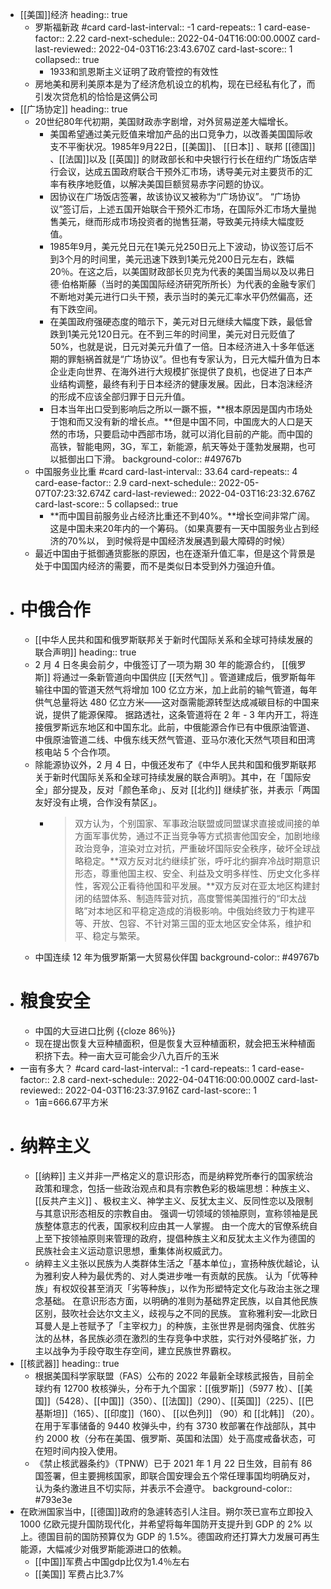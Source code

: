 - [[美国]]经济
  heading:: true
	- 罗斯福新政 #card
	  card-last-interval:: -1
	  card-repeats:: 1
	  card-ease-factor:: 2.22
	  card-next-schedule:: 2022-04-04T16:00:00.000Z
	  card-last-reviewed:: 2022-04-03T16:23:43.670Z
	  card-last-score:: 1
	  collapsed:: true
		- 1933和凯恩斯主义证明了政府管控的有效性
	- 房地美和房利美原本是为了经济危机设立的机构，现在已经私有化了，而引发次贷危机的恰恰是这俩公司
- [[广场协定]]
  heading:: true
	- 20世纪80年代初期，美国财政赤字剧增，对外贸易逆差大幅增长。
		- 美国希望通过美元贬值来增加产品的出口竞争力，以改善美国国际收支不平衡状况。1985年9月22日，[[美国]]、 [[日本]] 、联邦 [[德国]] 、[[法国]]以及 [[英国]] 的财政部长和中央银行行长在纽约广场饭店举行会议，达成五国政府联合干预外汇市场，诱导美元对主要货币的汇率有秩序地贬值，以解决美国巨额贸易赤字问题的协议。
		- 因协议在广场饭店签署，故该协议又被称为“广场协议”。 “广场协议”签订后，上述五国开始联合干预外汇市场，在国际外汇市场大量抛售美元，继而形成市场投资者的抛售狂潮，导致美元持续大幅度贬值。
		- 1985年9月，美元兑日元在1美元兑250日元上下波动，协议签订后不到3个月的时间里，美元迅速下跌到1美元兑200日元左右，跌幅20％。在这之后，以美国财政部长贝克为代表的美国当局以及以弗日德·伯格斯藤（当时的美国国际经济研究所所长）为代表的金融专家们不断地对美元进行口头干预，表示当时的美元汇率水平仍然偏高，还有下跌空间。
		- 在美国政府强硬态度的暗示下，美元对日元继续大幅度下跌，最低曾跌到1美元兑120日元。在不到三年的时间里，美元对日元贬值了50%，也就是说，日元对美元升值了一倍。日本经济进入十多年低迷期的罪魁祸首就是“广场协议”。但也有专家认为，日元大幅升值为日本企业走向世界、在海外进行大规模扩张提供了良机，也促进了日本产业结构调整，最终有利于日本经济的健康发展。因此，日本泡沫经济的形成不应该全部归罪于日元升值。
		- 日本当年出口受到影响后之所以一蹶不振，**根本原因是国内市场处于饱和而又没有新的增长点。**但是中国不同，中国庞大的人口是天然的市场，只要启动中西部市场，就可以消化目前的产能。而中国的高铁，智能电网，3G，军工，新能源，航天等处于蓬勃发展期，也可以抵御出口下滑。
		  background-color:: #49767b
	- 中国服务业比重 #card
	  card-last-interval:: 33.64
	  card-repeats:: 4
	  card-ease-factor:: 2.9
	  card-next-schedule:: 2022-05-07T07:23:32.674Z
	  card-last-reviewed:: 2022-04-03T16:23:32.676Z
	  card-last-score:: 5
	  collapsed:: true
		- **而中国目前服务业占经济比重还不到40%。**增长空间非常广阔。这是中国未来20年内的一个筹码。（如果真要有一天中国服务业占到经济的70%以， 到时候将是中国经济发展遇到最大障碍的时候）
	- 最近中国由于抵御通货膨胀的原因，也在逐渐升值汇率，但是这个背景是处于中国国内经济的需要，而不是类似日本受到外力强迫升值。
- # 中俄合作
	- [[中华人民共和国和俄罗斯联邦关于新时代国际关系和全球可持续发展的联合声明]]
	  heading:: true
	- 2 月 4 日冬奥会前夕，中俄签订了一项为期 30 年的能源合约， [[俄罗斯]] 将通过一条新管道向中国供应 [[天然气]] 。管道建成后，俄罗斯每年输往中国的管道天然气将增加 100 亿立方米，加上此前的输气管道，每年供气总量将达 480 亿立方米——这对亟需能源转型达成减碳目标的中国来说，提供了能源保障。
	  据路透社，这条管道将在 2 年 - 3 年内开工，将连接俄罗斯远东地区和中国东北。此前，中俄能源合作已有中俄原油管道、中俄原油管道二线、中俄东线天然气管道、亚马尔液化天然气项目和田湾核电站 5 个合作项。
	- 除能源协议外，2 月 4 日，中俄还发布了《中华人民共和国和俄罗斯联邦关于新时代国际关系和全球可持续发展的联合声明》。其中，在「国际安全」部分提及，反对「颜色革命」、反对 [[北约]] 继续扩张，并表示「两国友好没有止境，合作没有禁区」。
		- > 双方认为，个别国家、军事政治联盟或同盟谋求直接或间接的单方面军事优势，通过不正当竞争等方式损害他国安全，加剧地缘政治竞争，渲染对立对抗，严重破坏国际安全秩序，破坏全球战略稳定。**双方反对北约继续扩张，呼吁北约摒弃冷战时期意识形态，尊重他国主权、安全、利益及文明多样性、历史文化多样性，客观公正看待他国和平发展。**双方反对在亚太地区构建封闭的结盟体系、制造阵营对抗，高度警惕美国推行的“印太战略”对本地区和平稳定造成的消极影响。中俄始终致力于构建平等、开放、包容、不针对第三国的亚太地区安全体系，维护和平、稳定与繁荣。
	- 中国连续 12 年为俄罗斯第一大贸易伙伴国
	  background-color:: #49767b
- # 粮食安全
	- 中国的大豆进口比例 {{cloze 86％}}
	- 现在提出恢复大豆种植面积，但是恢复大豆种植面积，就会把玉米种植面积挤下去。种一亩大豆可能会少八九百斤的玉米
- 一亩有多大？ #card
  card-last-interval:: -1
  card-repeats:: 1
  card-ease-factor:: 2.8
  card-next-schedule:: 2022-04-04T16:00:00.000Z
  card-last-reviewed:: 2022-04-03T16:23:37.916Z
  card-last-score:: 1
	- 1亩=666.67平方米
- # 纳粹主义
	- [[纳粹]] 主义并非一严格定义的意识形态，而是纳粹党所奉行的国家统治政策和理念，包括一些政治观点和具有宗教色彩的极端思想：种族主义、 [[反共产主义]] 、极权主义、神学主义、反犹太主义、反同性恋以及限制与其意识形态相反的宗教自由。 强调一切领域的领袖原则，宣称领袖是民族整体意志的代表，国家权利应由其一人掌握。 由一个庞大的官僚系统自上至下按领袖原则来管理的政府，提倡种族主义和反犹太主义作为德国的民族社会主义运动意识思想，重集体尚权威武力。
	- 纳粹主义主张以民族为人类群体生活之「基本单位」，宣扬种族优越论，认为雅利安人种为最优秀的、对人类进步唯一有贡献的民族。 认为「优等种族」有权奴役甚至消灭「劣等种族」，以作为形塑特定文化与政治主张之理念基础。 在意识形态方面，以明确的准则为基础界定民族，以自其他民族区别，鼓吹社会达尔文主义，歧视与之不同的民族。 宣称雅利安—北欧日耳曼人是上苍赋予了「主宰权力」的种族，主张世界是弱肉强食、优胜劣汰的丛林，各民族必须在激烈的生存竞争中求胜，实行对外侵略扩张，力主以战争为手段夺取生存空间，建立民族世界霸权。
- [[核武器]]
  heading:: true
	- 根据美国科学家联盟（FAS）公布的 2022 年最新全球核武报告，目前全球约有 12700 枚核弹头，分布于九个国家：[[俄罗斯]]（5977 枚）、[[美国]]（5428）、[[中国]]（350）、[[法国]]（290）、[[英国]]（225）、[[巴基斯坦]]（165）、[[印度]]（160）、 [[以色列]] （90）和 [[北韩]] （20）。在用于军事储备的 9440 枚弹头中，约有 3730 枚部署在作战部队，其中约 2000 枚（分布在美国、俄罗斯、英国和法国）处于高度戒备状态，可在短时间内投入使用。
	- 《禁止核武器条约》（TPNW）已于 2021 年 1 月 22 日生效，目前有 86 国签署，但主要拥核国家，即联合国安理会五个常任理事国均明确反对，认为条约激进且不切实际，并表示不会遵守。
	  background-color:: #793e3e
- 在欧洲国家当中，[[德国]]政府的急遽转态引人注目。朔尔茨已宣布立即投入 1000 亿欧元提升国防现代化，并希望将每年国防开支提升到 GDP 的 2% 以上。德国目前的国防预算仅为 GDP 的 1.5%。德国政府还打算大力发展可再生能源，大幅减少对俄罗斯能源进口的依赖。
	- [[中国]]军费占中国gdp比仅为1.4％左右
	- [[美国]] 军费占比3.7%